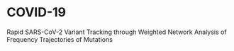 # COVID-19
Rapid SARS-CoV-2 Variant Tracking through Weighted Network Analysis of Frequency Trajectories of Mutations
